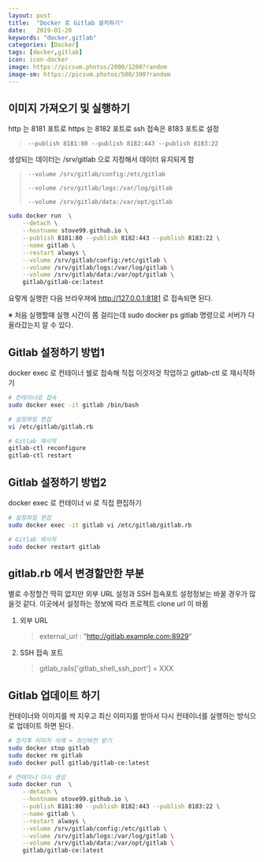 ```yaml
---
layout: post
title:  "Docker 로 Gitlab 설치하기"
date:   2019-01-20
keywords: "docker,gitlab"
categories: [Docker]
tags: [docker,gitlab]
icon: icon-docker
image: https://picsum.photos/2000/1200?random
image-sm: https://picsum.photos/500/300?random
---
```


## 이미지 가져오기 및 실행하기

http 는 8181 포트로 https 는 8182 포트로 ssh 접속은 8183 포트로 설정
> `--publish 8181:80 --publish 8182:443 --publish 8183:22`

생성되는 데이터는 /srv/gitlab 으로 지정해서 데이터 유지되게 함
> `--volume /srv/gitlab/config:/etc/gitlab`
>
> `--volume /srv/gitlab/logs:/var/log/gitlab`
>
> `--volume /srv/gitlab/data:/var/opt/gitlab`

``` bash
sudo docker run  \
    --detach \
    --hostname stove99.github.io \
    --publish 8181:80 --publish 8182:443 --publish 8183:22 \
    --name gitlab \
    --restart always \
    --volume /srv/gitlab/config:/etc/gitlab \
    --volume /srv/gitlab/logs:/var/log/gitlab \
    --volume /srv/gitlab/data:/var/opt/gitlab \
    gitlab/gitlab-ce:latest
```

요렇게 실행한 다음 브라우져에 http://127.0.0.1:8181 로 접속되면 된다.

※ 처음 실행할때 실행 시간이 쫌 걸리는데 sudo docker ps gitlab 명령으로 서버가 다 올라갔는지 알 수 있다.

## Gitlab 설정하기 방법1

docker exec 로 컨테이너 쉘로 접속해 직접 이것저것 작업하고 gitlab-ctl 로 재시작하기

``` bash
# 컨테이너로 접속
sudo docker exec -it gitlab /bin/bash

# 설정파일 편집
vi /etc/gitlab/gitlab.rb

# Gitlab 재시작
gitlab-ctl reconfigure
gitlab-ctl restart
```

## Gitlab 설정하기 방법2

docker exec 로 컨테이너 vi 로 직접 편집하기

``` bash
# 설정파일 편집
sudo docker exec -it gitlab vi /etc/gitlab/gitlab.rb

# Gitlab 재시작
sudo docker restart gitlab
```

## gitlab.rb 에서 변경할만한 부분

별로 수정할건 딱히 없지만 외부 URL 설정과 SSH 접속포트 설정정보는 바꿀 경우가 많을것 같다. 이곳에서 설정하는 정보에 따라 프로젝트 clone url 이 바뀜

1. 외부 URL
    > external_url : "http://gitlab.example.com:8929"
2. SSH 접속 포트
    > gitlab_rails['gitlab_shell_ssh_port'] = XXX

## Gitlab 업데이트 하기

컨테이너와 이미지를 싹 지우고 최신 이미지를 받아서 다시 컨테이너를 실행하는 방식으로 업데이트 하면 된다.

``` bash
# 정지후 이미지 삭제 > 최신버전 받기
sudo docker stop gitlab
sudo docker rm gitlab
sudo docker pull gitlab/gitlab-ce:latest

# 컨테이너 다시 생성
sudo docker run  \
    --detach \
    --hostname stove99.github.io \
    --publish 8181:80 --publish 8182:443 --publish 8183:22 \
    --name gitlab \
    --restart always \
    --volume /srv/gitlab/config:/etc/gitlab \
    --volume /srv/gitlab/logs:/var/log/gitlab \
    --volume /srv/gitlab/data:/var/opt/gitlab \
    gitlab/gitlab-ce:latest
```